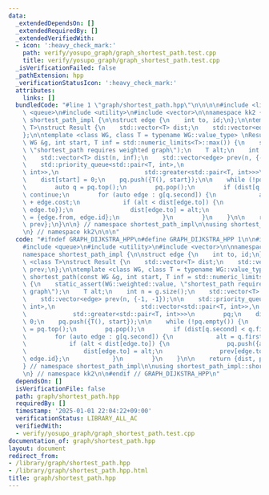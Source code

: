 ```yaml
---
data:
  _extendedDependsOn: []
  _extendedRequiredBy: []
  _extendedVerifiedWith:
  - icon: ':heavy_check_mark:'
    path: verify/yosupo_graph/graph_shortest_path.test.cpp
    title: verify/yosupo_graph/graph_shortest_path.test.cpp
  _isVerificationFailed: false
  _pathExtension: hpp
  _verificationStatusIcon: ':heavy_check_mark:'
  attributes:
    links: []
  bundledCode: "#line 1 \"graph/shortest_path.hpp\"\n\n\n\n#include <limits>\n#include\
    \ <queue>\n#include <utility>\n#include <vector>\n\nnamespace kk2 {\n\nnamespace\
    \ shortest_path_impl {\n\nstruct edge {\n    int to, id;\n};\n\ntemplate <class\
    \ T>\nstruct Result {\n    std::vector<T> dist;\n    std::vector<edge> prev;\n\
    };\n\ntemplate <class WG, class T = typename WG::value_type> \nResult<T> shortest_path(const\
    \ WG &g, int start, T inf = std::numeric_limits<T>::max()) {\n    static_assert(WG::weighted::value,\
    \ \"shortest_path requires weighted graph\");\n    T alt;\n    int n = g.size();\n\
    \    std::vector<T> dist(n, inf);\n    std::vector<edge> prev(n, {-1, -1});\n\n\
    \    std::priority_queue<std::pair<T, int>,\n                        std::vector<std::pair<T,\
    \ int>>,\n                        std::greater<std::pair<T, int>>>\n        pq;\n\
    \    dist[start] = 0;\n    pq.push({T(), start});\n\n    while (!pq.empty()) {\n\
    \        auto q = pq.top();\n        pq.pop();\n        if (dist[q.second] < q.first)\
    \ continue;\n        for (auto edge : g[q.second]) {\n            alt = q.first\
    \ + edge.cost;\n            if (alt < dist[edge.to]) {\n                pq.push({alt,\
    \ edge.to});\n                dist[edge.to] = alt;\n                prev[edge.to]\
    \ = {edge.from, edge.id};\n            }\n        }\n    }\n\n    return {dist,\
    \ prev};\n}\n\n} // namespace shortest_path_impl\n\nusing shortest_path_impl::shortest_path;\n\
    \n} // namespace kk2\n\n\n"
  code: "#ifndef GRAPH_DIJKSTRA_HPP\n#define GRAPH_DIJKSTRA_HPP 1\n\n#include <limits>\n\
    #include <queue>\n#include <utility>\n#include <vector>\n\nnamespace kk2 {\n\n\
    namespace shortest_path_impl {\n\nstruct edge {\n    int to, id;\n};\n\ntemplate\
    \ <class T>\nstruct Result {\n    std::vector<T> dist;\n    std::vector<edge>\
    \ prev;\n};\n\ntemplate <class WG, class T = typename WG::value_type> \nResult<T>\
    \ shortest_path(const WG &g, int start, T inf = std::numeric_limits<T>::max())\
    \ {\n    static_assert(WG::weighted::value, \"shortest_path requires weighted\
    \ graph\");\n    T alt;\n    int n = g.size();\n    std::vector<T> dist(n, inf);\n\
    \    std::vector<edge> prev(n, {-1, -1});\n\n    std::priority_queue<std::pair<T,\
    \ int>,\n                        std::vector<std::pair<T, int>>,\n           \
    \             std::greater<std::pair<T, int>>>\n        pq;\n    dist[start] =\
    \ 0;\n    pq.push({T(), start});\n\n    while (!pq.empty()) {\n        auto q\
    \ = pq.top();\n        pq.pop();\n        if (dist[q.second] < q.first) continue;\n\
    \        for (auto edge : g[q.second]) {\n            alt = q.first + edge.cost;\n\
    \            if (alt < dist[edge.to]) {\n                pq.push({alt, edge.to});\n\
    \                dist[edge.to] = alt;\n                prev[edge.to] = {edge.from,\
    \ edge.id};\n            }\n        }\n    }\n\n    return {dist, prev};\n}\n\n\
    } // namespace shortest_path_impl\n\nusing shortest_path_impl::shortest_path;\n\
    \n} // namespace kk2\n\n#endif // GRAPH_DIJKSTRA_HPP\n"
  dependsOn: []
  isVerificationFile: false
  path: graph/shortest_path.hpp
  requiredBy: []
  timestamp: '2025-01-01 22:04:22+09:00'
  verificationStatus: LIBRARY_ALL_AC
  verifiedWith:
  - verify/yosupo_graph/graph_shortest_path.test.cpp
documentation_of: graph/shortest_path.hpp
layout: document
redirect_from:
- /library/graph/shortest_path.hpp
- /library/graph/shortest_path.hpp.html
title: graph/shortest_path.hpp
---
```

